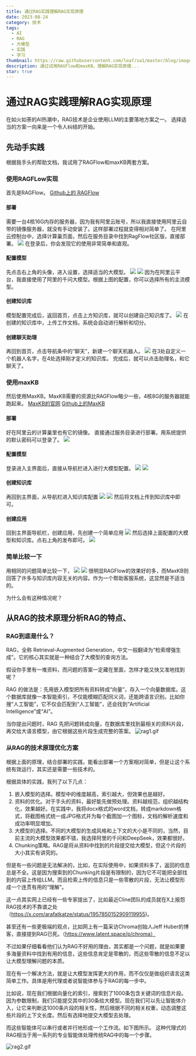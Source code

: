 ```yaml
---
title: 通过RAG实践理解RAG实现原理
date: 2023-08-24
category: 技术
tags:
  - AI
  - RAG
  - 大模型
  - 实践
  - 学习
thumbnail: https://raw.githubusercontent.com/loaf/sa1/master/blog/images/20250827000137656.png
description: 通过试用RAGFlow和maxKB，理解RAG实现原理...
star: true
---
```

# 通过RAG实践理解RAG实现原理

在如火如荼的AI热潮中，RAG技术是企业使用LLM的主要落地方案之一。
选择适当的方案一向来是一个令人纠结的开始。
<!-- more -->

## 先动手实践
根据我手头的帮助文档，我试用了RAGFlow和maxKB两套方案。

### 使用RAGFLow实现
首先是RAGFlow。
[Github上的 RAGFlow](https://github.com/infiniflow/ragflow)

#### 部署
需要一台4核16G内存的服务器，因为我有阿里云账号，所以我直接使用阿里云自带的镜像服务器，就没有手动安装了。这样部署过程就变得相对简单了。
在阿里云控制台中，选择计算巢页面，然后在服务目录中找到RagFlow社区版，直接部署。
![](https://raw.githubusercontent.com/loaf/sa1/master/blog/images/20250827000137656.png)
在登录后，你会发现它的使用非常简单和直观。

#### 配置模型
先点击右上角的头像，进入设置，选择适当的大模型。
![](https://raw.githubusercontent.com/loaf/sa1/master/blog/images/20250827000218310.png)
![](https://raw.githubusercontent.com/loaf/sa1/master/blog/images/20250827000311038.png)
因为在阿里云平台，我直接使用了阿里的千问大模型。根据上图的配置，你可以选择所有的主流模型。

#### 创建知识库
模型配置完成后，返回首页，点击上方知识库，就可以创建自己知识库了。
![](https://raw.githubusercontent.com/loaf/sa1/master/blog/images/20250826235113061.png)
在创建的知识库中，上传工作文档，系统会自动进行解析和切分。

#### 创建聊天助理
再回到首页，点击导航条中的“聊天”，新建一个聊天机器人。
![](https://raw.githubusercontent.com/loaf/sa1/master/blog/images/20250826235143161.png)
在3处自定义一个机器人名字，在4处选择刚才定义的知识库。
完成后，就可以点击助理名，和它聊天了。

### 使用maxKB
然后使用MaxKB。MaxKB需要的资源比RAGFlow略少一些，4核8G的服务器就能跑起来。
[MaxKB的官网](https://maxkb.cn/)
[Github上的MaxKB](https://github.com/1Panel-dev/MaxKB)

#### 部署
好在阿里云的计算巢里也有它的镜像。
直接通过服务目录进行部署。用系统提供的默认密码可以登录了。
![](https://raw.githubusercontent.com/loaf/sa1/master/blog/images/20250826235208874.png)

#### 配置模型
登录进入主界面后，直接从导航栏进入进行大模型配置。
![](https://raw.githubusercontent.com/loaf/sa1/master/blog/images/20250826235237726.png)
![](https://raw.githubusercontent.com/loaf/sa1/master/blog/images/20250826235300029.png)

#### 创建知识库
再回到主界面，从导航栏进入知识库配置
![](https://raw.githubusercontent.com/loaf/sa1/master/blog/images/20250826235323281.png)
![](https://raw.githubusercontent.com/loaf/sa1/master/blog/images/20250826235346925.png)
然后将文档上传到知识库中即可。

#### 创建应用
回到主界面导航栏，创建应用，先创建一个简单应用
![](https://raw.githubusercontent.com/loaf/sa1/master/blog/images/20250826235411843.png)
然后选择上面配置的大模型和知识库。点右上角的发布即可。
![](https://raw.githubusercontent.com/loaf/sa1/master/blog/images/20250826235428938.png)

### 简单比较一下
用相同的问题简单比较一下，
![](https://raw.githubusercontent.com/loaf/sa1/master/blog/images/20250826235445602.png)
![](https://raw.githubusercontent.com/loaf/sa1/master/blog/images/20250826235510470.png)
很明显RAGFlow的效果好的多，而MaxKB则回答了许多与知识库内容无关的内容。作为一个帮助客服系统，这显然是不适当的。

为什么会有这种情况呢？


## 从RAG的技术原理分析RAG的特点、

### RAG到底是什么？
RAG，全称 Retrieval-Augmented Generation，中文一般翻译为“检索增强生成”。它的核心其实就是一种结合了大模型的查询方法。

假设你手里有一堆资料，而问题的答案一定藏在里面，怎样才能又快又准地找到呢？

RAG 的做法是：先用嵌入模型把所有资料转成“向量”，存入一个向量数据库。这个数据库就像一本智能索引，不仅能模糊匹配同义词，还能跨语言识别。比如你搜“人工智能”，它不仅会匹配到“人工智能”，还会找到“Artificial Intelligence”或“AI”。

当你提出问题时，RAG 先把问题转成向量，在数据库里找到最相关的资料片段，再交给大语言模型，由它根据这些片段生成完整的答案。
![rag1.gif](../images/rag1.gif)
### 从RAG的技术原理优化方案
根据上面的原理，结合部署的实践，能看出部署一个方案相对简单，但是让这个系统有效运行，其实还是需要一些技术的。

根据具体的实践，我列了以下几点：
1. 嵌入模型的选择。模型中的维度越高，索引越大，但效果也是越好。
2. 资料的优化。对于手头的资料，最好能先做预处理。资料越规范，组织越结构化，效果越好。在实践中，我将docx格式的word文档，转成markdown格式，将截图格式统一成JPG格式并为每个截图加一个图标，文档的解析速度和成功率明显增加。
3. 大模型的选择。不同的大模型的生成风格和上下文的大小是不同的，当然，目前主流的大模型效果都不错，我选择阿里的千问和DeepSeek，效果都很好。
4. Chunking策略。RAG是将从资料中找到的片段提交给大模型，但这个片段的大小其实有讲究的。

但是有一些问题是无法解决的，比如，在实际使用中，如果资料多了，返回的信息总是不全。这是因为搜索到的Chunking片段是有限制的，因为它不可能把全部找到的内容上传给LLM。而且检索上传的信息只是一些零散的片段，无法让模型形成一个连贯有用的“理解”。

这一点其实网上已经有一些专家提出了，比如最近Cline团队的成员就在X上报怨RAG技术的不靠谱之处（https://x.com/arafatkatze/status/1957850152909119955)。

甚至还有一些更极端的观点，比如网上有一篇采访Chroma创始人Jeff Huber的博客，直接提到RAG已死。（https://www.latent.space/p/chroma）

不过如果仔细看看他们认为RAG不好用的理由，其实都是一个问题，就是如果要多海量资料中找到有用的信息，这些信息肯定是零散的，而这些零散的信息不足以让大模型理解问题的本质。

现在有一个解决方法，就是让大模型发挥更大的作用，而不仅仅是做组织语言这类简单工作。具体是用代理或者说智能体参与于RAG的每一步中。

比如说，现在我们根据向量化的索引，搜索到了1000条包含关键词的信息片段。因为参数限制，我们只能提交其中的30条给大模型。现在我们可以先让智能体介入，让它来判断这1000条片段的相关性，然后根据不同的相关权重，动态调整这些片段的上下文长度。然后有选择地提交大模型去处理。

而这些智能体可以串行或者并行地形成一个工作流。如下图所示。 这种代理式的RAG相当于用一系列的专业智能体处理传统RAG中的每一个步骤。

![rag2.gif](../images/rag2.gif)
